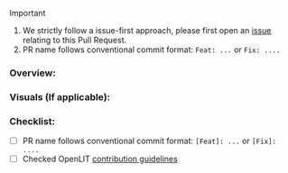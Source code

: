 > [!IMPORTANT]  
> 1. We strictly follow a issue-first approach, please first open an [issue](https://github.com/openlit/openlit/issues) relating to this Pull Request.
> 2. PR name follows conventional commit format: `Feat: ...` or `Fix: ....`

### Overview:
<!-- What does this PR do? Link issues here -->


### Visuals (If applicable):
<!-- Attach screenshots/screen recordings here to show the changes -->


### Checklist:
- [ ] PR name follows conventional commit format: `[Feat]: ...` or `[Fix]: ....`
- [ ] Checked OpenLIT [contribution guidelines](https://github.com/openlit/openlit/blob/main/CONTRIBUTING.md)
